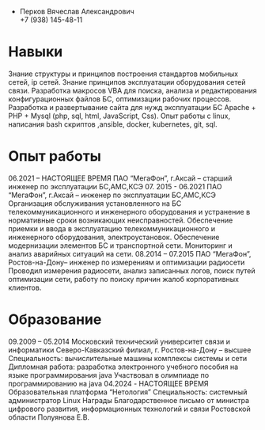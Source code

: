 * Перков Вячеслав Александрович					
+7 (938) 145-48-11 						



# Навыки
Знание структуры и принципов построения стандартов мобильных сетей, ip сетей.
Знание принципов эксплуатации оборудования сетей связи.
Разработка макросов VBA для поиска, анализа и редактирования конфигурационных файлов БС, оптимизации рабочих процессов.
Разработка и развертывание сайта для нужд эксплуатации БС Apache + PHP + Mysql (php, sql, html, JavaScript, Css).
Опыт работы с linux, написания bash скриптов ,ansible, docker, kubernetes, git, sql.
# Опыт работы
06.2021 – НАСТОЯЩЕЕ ВРЕМЯ 
ПАО “МегаФон”, г.Аксай – старший инженер по эксплуатации БС,АМС,КСЭ
07. 2015 - 06.2021
ПАО “МегаФон”, г.Аксай – инженер по эксплуатации БС,АМС,КСЭ
Организация обслуживания установленного на БС телекоммуникационного и инженерного оборудования и устранение в нормативные сроки возникающих неисправностей.
Обеспечение приемки и ввода в эксплуатацию телекоммуникационного и инженерного оборудования, электроустановок.
Обеспечение модернизации элементов БС и транспортной сети.
Мониторинг и анализ аварийных ситуаций на сети.
08.2014 – 07.2015
ПАО “МегаФон”, Ростов-на-Дону– инженер по измерениям и оптимизации радиосети
Проводил измерения радиосети, анализ записанных логов, поиск путей оптимизации сети, работу по  поиску причин жалоб корпоративных клиентов.

#  Образование
09.2009 – 05.2014
Московский технический университет связи и информатики Северо-Кавказский филиал, г. Ростов-на-Дону – высшее
Специальность: вычислительные машины комплексы системы и сети
Дипломная работа: разработка электронного учебного пособия на языке программирования java
Участвовал в олимпиаде по программированию на java
04.2024 - НАСТОЯЩЕЕ ВРЕМЯ 
Образовательная платформа “Нетология”
Специальность: системный администратор Linux
Награды
Благодарственное письмо от министра цифрового развития, информационных технологий и связи Ростовской области Полуянова Е.В.
<!--
**vyacheslav-PA/vyacheslav-PA** is a ✨ _special_ ✨ repository because its `README.md` (this file) appears on your GitHub profile.

Here are some ideas to get you started:

- 🔭 I’m currently working on ...
- 🌱 I’m currently learning ...
- 👯 I’m looking to collaborate on ...
- 🤔 I’m looking for help with ...
- 💬 Ask me about ...
- 📫 How to reach me: ...
- 😄 Pronouns: ...
- ⚡ Fun fact: ...
-->
